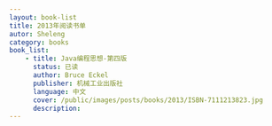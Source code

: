 ```yaml
---
layout: book-list
title: 2013年阅读书单
autor: Sheleng
category: books
book_list: 
    - title: Java编程思想-第四版
      status: 已读
      author: Bruce Eckel
      publisher: 机械工业出版社
      language: 中文
      cover: /public/images/posts/books/2013/ISBN-7111213823.jpg
      description: 
---
```


